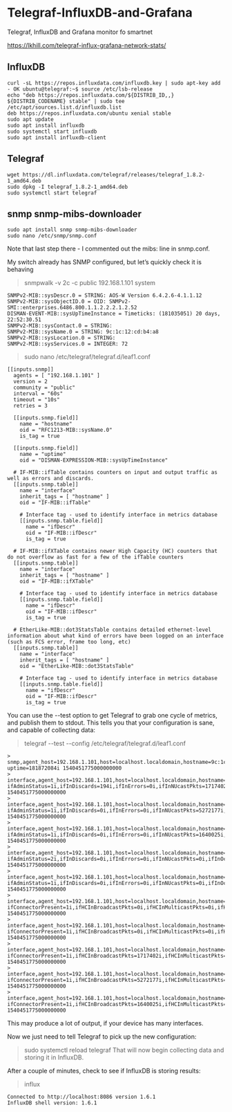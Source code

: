 # Telegraf-InfluxDB-and-Grafana
Telegraf, InfluxDB and Grafana monitor fo smartnet

https://lkhill.com/telegraf-influx-grafana-network-stats/
## InfluxDB
	curl -sL https://repos.influxdata.com/influxdb.key | sudo apt-key add - OK ubuntu@telegraf:~$ source /etc/lsb-release
	echo "deb https://repos.influxdata.com/${DISTRIB_ID,,} ${DISTRIB_CODENAME} stable" | sudo tee /etc/apt/sources.list.d/influxdb.list  
	deb https://repos.influxdata.com/ubuntu xenial stable 
	sudo apt update 
	sudo apt install influxdb 
	sudo systemctl start influxdb
	sudo apt install influxdb-client


  

## Telegraf 

	wget https://dl.influxdata.com/telegraf/releases/telegraf_1.8.2-1_amd64.deb 
	sudo dpkg -I telegraf_1.8.2-1_amd64.deb 
	sudo systemctl start telegraf 

## snmp snmp-mibs-downloader
 
	sudo apt install snmp snmp-mibs-downloader 
	sudo nano /etc/snmp/snmp.conf 
Note that last step there - I commented out the mibs: line in snmp.conf.

My switch already has SNMP configured, but let’s quickly check it is behaving

> snmpwalk -v 2c -c public 192.168.1.101 system

	SNMPv2-MIB::sysDescr.0 = STRING: AOS-W Version 6.4.2.6-4.1.1.12
	SNMPv2-MIB::sysObjectID.0 = OID: SNMPv2-SMI::enterprises.6486.800.1.1.2.2.2.1.2.52
	DISMAN-EVENT-MIB::sysUpTimeInstance = Timeticks: (181035051) 20 days, 22:52:30.51
	SNMPv2-MIB::sysContact.0 = STRING: 
	SNMPv2-MIB::sysName.0 = STRING: 9c:1c:12:cd:b4:a8
	SNMPv2-MIB::sysLocation.0 = STRING: 
	SNMPv2-MIB::sysServices.0 = INTEGER: 72
	
> sudo nano /etc/telegraf/telegraf.d/leaf1.conf

	[[inputs.snmp]]
	  agents = [ "192.168.1.101" ]
	  version = 2
	  community = "public"
	  interval = "60s"
	  timeout = "10s"
	  retries = 3

	  [[inputs.snmp.field]]
	    name = "hostname"
	    oid = "RFC1213-MIB::sysName.0"
	    is_tag = true

	  [[inputs.snmp.field]]
	    name = "uptime"
	    oid = "DISMAN-EXPRESSION-MIB::sysUpTimeInstance"

	  # IF-MIB::ifTable contains counters on input and output traffic as well as errors and discards.
	  [[inputs.snmp.table]]
	    name = "interface"
	    inherit_tags = [ "hostname" ]
	    oid = "IF-MIB::ifTable"

	    # Interface tag - used to identify interface in metrics database
	    [[inputs.snmp.table.field]]
	      name = "ifDescr"
	      oid = "IF-MIB::ifDescr"
	      is_tag = true

	  # IF-MIB::ifXTable contains newer High Capacity (HC) counters that do not overflow as fast for a few of the ifTable counters
	  [[inputs.snmp.table]]
	    name = "interface"
	    inherit_tags = [ "hostname" ]
	    oid = "IF-MIB::ifXTable"

	    # Interface tag - used to identify interface in metrics database
	    [[inputs.snmp.table.field]]
	      name = "ifDescr"
	      oid = "IF-MIB::ifDescr"
	      is_tag = true

	  # EtherLike-MIB::dot3StatsTable contains detailed ethernet-level information about what kind of errors have been logged on an interface (such as FCS error, frame too long, etc)
	  [[inputs.snmp.table]]
	    name = "interface"
	    inherit_tags = [ "hostname" ]
	    oid = "EtherLike-MIB::dot3StatsTable"

	    # Interface tag - used to identify interface in metrics database
	    [[inputs.snmp.table.field]]
	      name = "ifDescr"
	      oid = "IF-MIB::ifDescr"
	      is_tag = true
You can use the --test option to get Telegraf to grab one cycle of metrics, and publish them to stdout. This tells you that your configuration is sane, and capable of collecting data:

> telegraf --test --config /etc/telegraf/telegraf.d/leaf1.conf

	> snmp,agent_host=192.168.1.101,host=localhost.localdomain,hostname=9c:1c:12:cd:b4:a8 uptime=181872084i 1540451775000000000
	> interface,agent_host=192.168.1.101,host=localhost.localdomain,hostname=9c:1c:12:cd:b4:a8,ifDescr=eth0,ifIndex=1 ifAdminStatus=1i,ifInDiscards=194i,ifInErrors=0i,ifInNUcastPkts=1717402i,ifInOctets=778255575i,ifInUcastPkts=15979946i,ifInUnknownProtos=0i,ifLastChange=0i,ifMtu=1500i,ifOperStatus=1i,ifOutDiscards=0i,ifOutErrors=0i,ifOutNUcastPkts=5638112i,ifOutOctets=2095379020i,ifOutUcastPkts=4142798i,ifPhysAddress="9c:1c:12:cd:b4:a8",ifSpeed=1000000000i,ifType=117i 1540451775000000000
	> interface,agent_host=192.168.1.101,host=localhost.localdomain,hostname=9c:1c:12:cd:b4:a8,ifDescr=radio0_ssid_id0,ifIndex=50 ifAdminStatus=1i,ifInDiscards=0i,ifInErrors=0i,ifInNUcastPkts=5272177i,ifInOctets=2154070637i,ifInUcastPkts=60917395i,ifInUnknownProtos=0i,ifLastChange=0i,ifMtu=1500i,ifOperStatus=1i,ifOutDiscards=259767i,ifOutErrors=79i,ifOutNUcastPkts=476520i,ifOutOctets=1580578118i,ifOutUcastPkts=99785712i,ifPhysAddress="9c:1c:12:5b:4a:90",ifSpeed=0i,ifType=188i 1540451775000000000
	> interface,agent_host=192.168.1.101,host=localhost.localdomain,hostname=9c:1c:12:cd:b4:a8,ifDescr=radio1_ssid_id0,ifIndex=70 ifAdminStatus=1i,ifInDiscards=0i,ifInErrors=0i,ifInNUcastPkts=1640025i,ifInOctets=2353863859i,ifInUcastPkts=10442330i,ifInUnknownProtos=0i,ifLastChange=0i,ifMtu=1500i,ifOperStatus=1i,ifOutDiscards=228429i,ifOutErrors=8i,ifOutNUcastPkts=476515i,ifOutOctets=1789217497i,ifOutUcastPkts=17963438i,ifPhysAddress="9c:1c:12:5b:4a:80",ifSpeed=0i,ifType=188i 1540451775000000000
	> interface,agent_host=192.168.1.101,host=localhost.localdomain,hostname=9c:1c:12:cd:b4:a8,ifDescr=gre0,ifIndex=90 ifAdminStatus=2i,ifInDiscards=0i,ifInErrors=0i,ifInNUcastPkts=0i,ifInOctets=0i,ifInUcastPkts=0i,ifInUnknownProtos=0i,ifLastChange=0i,ifMtu=1500i,ifOperStatus=2i,ifOutDiscards=0i,ifOutErrors=0i,ifOutNUcastPkts=0i,ifOutOctets=0i,ifOutUcastPkts=0i,ifPhysAddress="00:00:00:00:00:00",ifSpeed=0i,ifType=131i 1540451775000000000
	> interface,agent_host=192.168.1.101,host=localhost.localdomain,hostname=9c:1c:12:cd:b4:a8,ifDescr=BR0,ifIndex=500 ifAdminStatus=1i,ifInDiscards=0i,ifInErrors=0i,ifInNUcastPkts=0i,ifInOctets=0i,ifInUcastPkts=0i,ifInUnknownProtos=0i,ifLastChange=0i,ifMtu=1300i,ifOperStatus=1i,ifOutDiscards=2i,ifOutErrors=0i,ifOutNUcastPkts=0i,ifOutOctets=0i,ifOutUcastPkts=0i,ifPhysAddress="9c:1c:12:cd:b4:a8",ifSpeed=0i,ifType=1i 1540451775000000000
	> interface,agent_host=192.168.1.101,host=localhost.localdomain,hostname=9c:1c:12:cd:b4:a8,ifDescr=gre0 ifConnectorPresent=1i,ifHCInBroadcastPkts=0i,ifHCInMulticastPkts=0i,ifHCInOctets=0i,ifHCInUcastPkts=0i,ifHCOutBroadcastPkts=0i,ifHCOutMulticastPkts=0i,ifHCOutOctets=0i,ifHCOutUcastPkts=0i,ifHighSpeed=0i,ifInBroadcastPkts=0i,ifInMulticastPkts=0i,ifLinkUpDownTrapEnable=2i,ifName="gre0",ifOutBroadcastPkts=0i,ifOutMulticastPkts=0i,ifPromiscuousMode=2i 1540451775000000000
	> interface,agent_host=192.168.1.101,host=localhost.localdomain,hostname=9c:1c:12:cd:b4:a8,ifDescr=BR0 ifConnectorPresent=1i,ifHCInBroadcastPkts=0i,ifHCInMulticastPkts=0i,ifHCInOctets=0i,ifHCInUcastPkts=0i,ifHCOutBroadcastPkts=0i,ifHCOutMulticastPkts=0i,ifHCOutOctets=0i,ifHCOutUcastPkts=0i,ifHighSpeed=0i,ifInBroadcastPkts=0i,ifInMulticastPkts=0i,ifLinkUpDownTrapEnable=2i,ifName="BR0",ifOutBroadcastPkts=0i,ifOutMulticastPkts=0i,ifPromiscuousMode=2i 1540451775000000000
	> interface,agent_host=192.168.1.101,host=localhost.localdomain,hostname=9c:1c:12:cd:b4:a8,ifDescr=eth0 ifConnectorPresent=1i,ifHCInBroadcastPkts=1717402i,ifHCInMulticastPkts=1717402i,ifHCInOctets=778260587i,ifHCInUcastPkts=15979974i,ifHCOutBroadcastPkts=5638112i,ifHCOutMulticastPkts=5638112i,ifHCOutOctets=2095384203i,ifHCOutUcastPkts=4142821i,ifHighSpeed=0i,ifInBroadcastPkts=1717402i,ifInMulticastPkts=1717402i,ifLinkUpDownTrapEnable=2i,ifName="eth0",ifOutBroadcastPkts=5638112i,ifOutMulticastPkts=5638112i,ifPromiscuousMode=2i 1540451775000000000
	> interface,agent_host=192.168.1.101,host=localhost.localdomain,hostname=9c:1c:12:cd:b4:a8,ifDescr=radio0_ssid_id0 ifConnectorPresent=1i,ifHCInBroadcastPkts=5272177i,ifHCInMulticastPkts=5272177i,ifHCInOctets=2154070901i,ifHCInUcastPkts=60917399i,ifHCOutBroadcastPkts=476520i,ifHCOutMulticastPkts=476520i,ifHCOutOctets=1580580974i,ifHCOutUcastPkts=99785716i,ifHighSpeed=0i,ifInBroadcastPkts=5272177i,ifInMulticastPkts=5272177i,ifLinkUpDownTrapEnable=2i,ifName="radio0_ssid_id0",ifOutBroadcastPkts=476520i,ifOutMulticastPkts=476520i,ifPromiscuousMode=2i 1540451775000000000
	> interface,agent_host=192.168.1.101,host=localhost.localdomain,hostname=9c:1c:12:cd:b4:a8,ifDescr=radio1_ssid_id0 ifConnectorPresent=1i,ifHCInBroadcastPkts=1640025i,ifHCInMulticastPkts=1640025i,ifHCInOctets=2353863967i,ifHCInUcastPkts=10442332i,ifHCOutBroadcastPkts=476515i,ifHCOutMulticastPkts=476515i,ifHCOutOctets=1789217583i,ifHCOutUcastPkts=17963438i,ifHighSpeed=0i,ifInBroadcastPkts=1640025i,ifInMulticastPkts=1640025i,ifLinkUpDownTrapEnable=2i,ifName="radio1_ssid_id0",ifOutBroadcastPkts=476515i,ifOutMulticastPkts=476515i,ifPromiscuousMode=2i 1540451775000000000

This may produce a lot of output, if your device has many interfaces.

Now we just need to tell Telegraf to pick up the new configuration:

> sudo systemctl reload telegraf
That will now begin collecting data and storing it in InfluxDB.

After a couple of minutes, check to see if InfluxDB is storing results:
> influx

	Connected to http://localhost:8086 version 1.6.1
	InfluxDB shell version: 1.6.1

